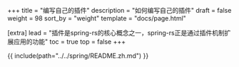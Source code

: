 +++
title = "编写自己的插件"
description = "如何编写自己的插件"
draft = false
weight = 98
sort_by = "weight"
template = "docs/page.html"

[extra]
lead = "插件是spring-rs的核心概念之一，spring-rs正是通过插件机制扩展应用的功能"
toc = true
top = false
+++

{{ include(path="../../spring/README.zh.md") }}